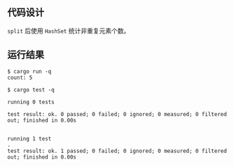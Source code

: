 ## 代码设计

`split` 后使用 `HashSet` 统计非重复元素个数。

## 运行结果

```console
$ cargo run -q
count: 5

$ cargo test -q

running 0 tests

test result: ok. 0 passed; 0 failed; 0 ignored; 0 measured; 0 filtered out; finished in 0.00s


running 1 test
.
test result: ok. 1 passed; 0 failed; 0 ignored; 0 measured; 0 filtered out; finished in 0.00s
```
